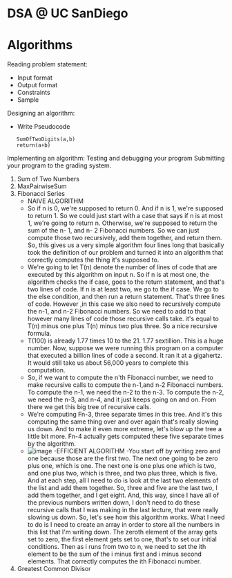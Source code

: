 # DSA @ UC SanDiego


# Algorithms
Reading problem statement: 

 - Input format
 - Output format
 - Constraints
 - Sample

Designing an algorithm:

 - Write Pseudocode
 ```
	SumOfTwoDigits(a,b)
	return(a+b)
```

Implementing an algorithm:
Testing and debugging your program
Submitting your program to the grading system.

 1. Sum of Two Numbers
 2. MaxPairwiseSum
 3. Fibonacci Series
 	- NAIVE ALGORITHM
 	- So if n is 0, we're supposed to return 0. And if n is 1, we're supposed to return 1. So we could just start with a case that says if n is at most 1, we're going to return n. Otherwise, we're supposed to return the sum of the n- 1, and n- 2 Fibonacci numbers. So we can just compute those two recursively, add them together, and return them. So, this gives us a very simple algorithm four lines long that basically took the definition of our problem and turned it into an algorithm that correctly computes the thing it's supposed to.
 	- We're going to let T(n) denote the number of lines of code that are executed by this algorithm on input n.  So if n is at most one, the algorithm checks the if case, goes to the return statement, and that's two lines of code. If n is at least two, we go to the if case. We go to the else condition, and then run a return statement. That's three lines of code. However ,in this case we also need to recursively compute the n-1, and n-2 Fibonacci numbers. So we need to add to that however many lines of code those recursive calls take. it's equal to T(n) minus one plus T(n) minus two plus three. So a nice recursive formula.
 	- T(100) is already 1.77 times 10 to the 21. 1.77 sextillion. This is a huge number. Now, suppose we were running this program on a computer that executed a billion lines of code a second. It ran it at a gigahertz. It would still take us about 56,000 years to complete this computation.
 	- So, if we want to compute the n'th Fibonacci number, we need to make recursive calls to compute the n-1,and n-2 Fibonacci numbers. To compute the n-1, we need the n-2 to the n-3. To compute the n-2, we need the n-3, and n-4, and it just keeps going on and on. From there we get this big tree of recursive calls.
 	- We're computing Fn-3, three separate times in this tree. And it's this computing the same thing over and over again that's really slowing us down. And to make it even more extreme, let's blow up the tree a little bit more. Fn-4 actually gets computed these five separate times by the algorithm.
 	- ![image](https://user-images.githubusercontent.com/47843009/117183698-d8984900-ada5-11eb-88fc-b04b4d47c118.png)
	-EFFICIENT ALGORITHM
	-You start off by writing zero and one because those are the first two. The next one going to be zero plus one, which is one. The next one is one plus one which is two, and one plus two, which is three, and two plus three, which is five. And at each step, all I need to do is look at the last two elements of the list and add them together. So, three and five are the last two, I add them together, and I get eight. And, this way, since I have all of the previous numbers written down, I don't need to do these recursive calls that I was making in the last lecture, that were really slowing us down. So, let's see how this algorithm works. What I need to do is I need to create an array in order to store all the numbers in this list that I'm writing down. The zeroth element of the array gets set to zero, the first element gets set to one, that's to set our initial conditions. Then as i runs from two to n, we need to set the ith element to be the sum of the i minus first and i minus second elements. That correctly computes the ith Fibonacci number.
 5. Greatest Common Divisor
